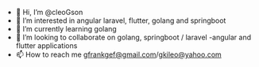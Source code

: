- 👋 Hi, I’m @cleoGson
- 👀 I’m interested in angular laravel, flutter, golang  and springboot 
- 🌱 I’m currently learning  golang 
- 💞️ I’m looking to collaborate on golang, springboot / laravel -angular and flutter applications
- 📫 How to reach me  gfrankgef@gmail.com/gkileo@yahoo.com

<!---
cleoGson/cleoGson is a ✨ special ✨ repository because its `README.md` (this file) appears on your GitHub profile.
You can click the Preview link to take a look at your changes.
--->

